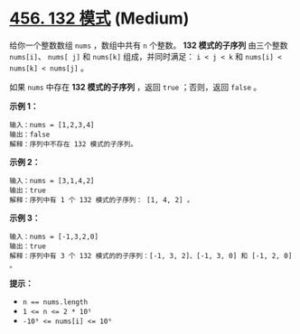 # [456. 132 模式][link] (Medium)

[link]: https://leetcode.cn/problems/132-pattern/

给你一个整数数组 `nums` ，数组中共有 `n` 个整数。 **132 模式的子序列** 由三个整数 `nums[i]`、 `nums[
j]` 和 `nums[k]` 组成，并同时满足： `i < j < k` 和 `nums[i] < nums[k] < nums[j]` 。

如果 `nums` 中存在 **132 模式的子序列** ，返回 `true` ；否则，返回 `false` 。

**示例 1：**

```
输入：nums = [1,2,3,4]
输出：false
解释：序列中不存在 132 模式的子序列。

```

**示例 2：**

```
输入：nums = [3,1,4,2]
输出：true
解释：序列中有 1 个 132 模式的子序列： [1, 4, 2] 。

```

**示例 3：**

```
输入：nums = [-1,3,2,0]
输出：true
解释：序列中有 3 个 132 模式的的子序列：[-1, 3, 2]、[-1, 3, 0] 和 [-1, 2, 0] 。

```

**提示：**

- `n == nums.length`
- `1 <= n <= 2 * 10⁵`
- `-10⁹ <= nums[i] <= 10⁹`
